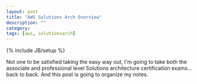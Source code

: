 ```yaml
---
layout: post
title: "AWS Solutions Arch Overview"
description: ""
category: 
tags: [aws, solutionsarch]
---
```

{% include JB/setup %}

Not one to be satisfied taking the easy way out, I'm going to take both the associate and professional level Solutions architecture certification exams... back to back. And this post is going to organize my notes.

